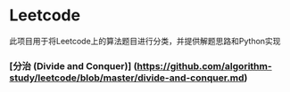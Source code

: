 # Leetcode
此项目用于将Leetcode上的算法题目进行分类，并提供解题思路和Python实现

### [分治 (Divide and Conquer)] (https://github.com/algorithm-study/leetcode/blob/master/divide-and-conquer.md)

